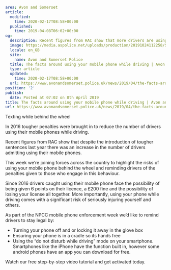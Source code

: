 ```yaml
area: Avon and Somerset
article:
  modified:
    time: 2020-02-17T08:58+00:00
  published:
    time: 2019-04-08T06:02+00:00
og:
  description: Recent figures from RAC show that more drivers are using their smartphones while driving&#8230;
  image: https://media.aspolice.net/uploads/production/20191024112258/Stock-image_Yogi-using-mobile-phone-behind-the-wheel_engine-on.jpg
  locale: en_GB
  site:
    name: Avon and Somerset Police
  title: The facts around using your mobile phone while driving | Avon and Somerset Police
  type: article
  updated:
    time: 2020-02-17T08:58+00:00
  url: https://www.avonandsomerset.police.uk/news/2019/04/the-facts-around-using-your-mobile-phone-while-driving/
position: '2'
publish:
  date: Posted at 07:02 on 8th April 2019
title: The facts around using your mobile phone while driving | Avon and Somerset Police
url: https://www.avonandsomerset.police.uk/news/2019/04/the-facts-around-using-your-mobile-phone-while-driving/
```

Texting while behind the wheel

In 2016 tougher penalties were brought in to reduce the number of drivers using their mobile phones while driving.

Recent figures from RAC show that despite the introduction of tougher sentences last year there was an increase in the number of drivers admitting using their mobile phones.

This week we’re joining forces across the country to highlight the risks of using your mobile phone behind the wheel and reminding drivers of the penalties given to those who engage in this behaviour.

Since 2016 drivers caught using their mobile phone face the possibility of being given 6 points on their licence, a £200 fine and the possibility of losing your license all together. More importantly, using your phone while driving comes with a significant risk of seriously injuring yourself and others.

As part of the NPCC mobile phone enforcement week we’d like to remind drivers to stay legal by:

 * Turning your phone off and or locking it away in the glove box
 * Ensuring your phone is in a cradle so its hands free
 * Using the “do not disturb while driving” mode on your smartphone. Smartphones like the iPhone have the function built in, however some android phones have an app you can download for free.

Watch our free step-by-step video tutorial and get activated today.
